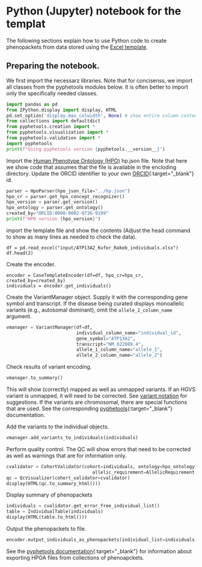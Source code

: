 # Python (Jupyter) notebook for the templat

The following sections explain how to use Python code to create phenopackets from data stored using the [Excel template](excel.md).


## Preparing the notebook.

We first import the necessarz libraries. Note that for concisenss, we import all classes from the pyphetools modules below. It is often better
to import only the specifically needed classes.

```python
import pandas as pd
from IPython.display import display, HTML
pd.set_option('display.max_colwidth', None) # show entire column contents, important!
from collections import defaultdict
from pyphetools.creation import *
from pyphetools.visualization import *
from pyphetools.validation import *
import pyphetools
print(f"Using pyphetools version {pyphetools.__version__}")
```

Import the [Human Phenotype Ontology (HPO)](https://hpo.jax.org/app/) hp.json file. Note that here we show code that assumes that the file is available in the encloding directory. Update the ORCID identifier to your own [ORCID](https://orcid.org/){:target="_blank"}  id.

```python
parser = HpoParser(hpo_json_file="../hp.json")
hpo_cr = parser.get_hpo_concept_recognizer()
hpo_version = parser.get_version()
hpo_ontology = parser.get_ontology()
created_by="ORCID:0000-0002-0736-9199"
print(f"HPO version {hpo_version}")
```

import the template file and show the contents (Adjust the head command to show as many lines as needed to check the data).

```
df = pd.read_excel("input/ATP13A2_Kufor_Rakeb_individuals.xlsx")
df.head(2)
```
Create the encoder.

```
encoder = CaseTemplateEncoder(df=df, hpo_cr=hpo_cr, created_by=created_by)
individuals = encoder.get_individuals()
```
Create the VariantManager object. Supply it with the corresponding gene symbol and transcript. If the disease being curated displays monoallelic variants (e.g., autosomal dominant), omit the  ``allele_2_column_name`` argument.


```python
vmanager = VariantManager(df=df,
                          individual_column_name="individual_id",
                          gene_symbol="ATP13A2",
                          transcript="NM_022089.4",
                          allele_1_column_name="allele_1",
                          allele_2_column_name="allele_2")
```

Check results of variant encoding.
```python
vmanager.to_summary()
```
This will show (correctly) mapped as well as unmapped variants. If an HGVS variant is unmapped, it will need to be corrected. See  [variant notation](variant_notation.md) for suggestions. If the variants are chromosomal, there are special functions that are used. See the corresponding [pyphetools](https://monarch-initiative.github.io/pyphetools/){:target="_blank"} documentation.


Add the variants to the individual objects.

```python
vmanager.add_variants_to_individuals(individuals)
```

Perform quality control. The QC will show errors that need to be corrected as well as warnings that are for information only.

```python
cvalidator = CohortValidator(cohort=individuals, ontology=hpo_ontology, min_hpo=1,
                                allelic_requirement=AllelicRequirement.BI_ALLELIC)
qc = QcVisualizer(cohort_validator=cvalidator)
display(HTML(qc.to_summary_html()))
```

Display summary of phenopackets
```python
individuals = cvalidator.get_error_free_individual_list()
table = IndividualTable(individuals)
display(HTML(table.to_html()))
```
Output the phenopackets to file.
```python
encoder.output_individuals_as_phenopackets(individual_list=individuals)
```

See the [pyphetools documentation](https://monarch-initiative.github.io/pyphetools/developers/hpoa_editing/){:target="_blank"} for information about exporting HPOA files from collections of phenoapckets.